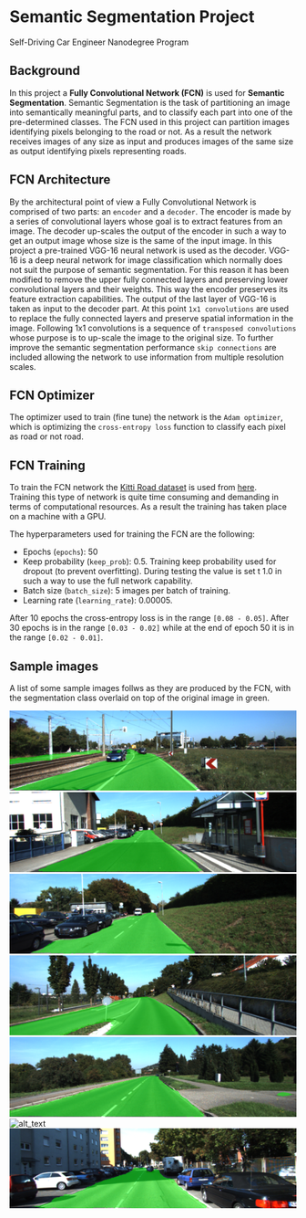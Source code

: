 # Semantic Segmentation Project
Self-Driving Car Engineer Nanodegree Program


[sample_03]: ./images/um_000003.png "Sample 03"
[sample_13]: ./images/um_000013.png "Sample 13"
[sample_15]: ./images/um_000015.png "Sample 15"
[sample_29]: ./images/um_000029.png "Sample 29"
[sample_38]: ./images/um_000038.png "Sample 38"
[sample_49]: ./images/um_000049.png "Sample 49"
[sample_63]: ./images/um_000063.png "Sample 63"


## Background

In this project a **Fully Convolutional Network (FCN)** is used for **Semantic Segmentation**. Semantic Segmentation is the task of partitioning an image into semantically meaningful parts, and to classify each part into one of the pre-determined classes. The FCN used in this project
can partition images identifying pixels belonging to the road or not. As a result the network
receives images of any size as input and produces images of the same size as output identifying
pixels representing roads.

## FCN Architecture

By the architectural point of view a Fully Convolutional Network is comprised of two parts: an
`encoder` and a `decoder`. The encoder is made by a series of convolutional layers whose goal is to extract features from an image. The decoder up-scales the output of the encoder in such a way to
get an output image whose size is the same of the input image. In this project a pre-trained
VGG-16 neural network is used as the decoder. VGG-16 is a deep neural network for image
classification which normally does not suit the purpose of semantic segmentation.
For this reason it has been modified to remove the upper fully connected layers
and preserving lower convolutional layers and their weights. This way the encoder preserves its
feature extraction capabilities.
The output of the last layer of VGG-16 is taken as input to the decoder part. At this point `1x1
convolutions` are used to replace the fully connected layers and preserve spatial information in
the image. Following 1x1 convolutions is a sequence of `transposed convolutions` whose purpose is
to up-scale the image to the original size.
To further improve the semantic segmentation performance `skip connections` are included allowing
the network to use information from multiple resolution scales.

## FCN Optimizer

The optimizer used to train (fine tune) the network is the `Adam optimizer`, which is optimizing the `cross-entropy loss` function to classify each pixel as road or not road.

## FCN Training

To train the FCN network the [Kitti Road dataset](http://www.cvlibs.net/datasets/kitti/eval_road.php) is used from [here](http://www.cvlibs.net/download.php?file=data_road.zip).  
Training this type of network is quite time consuming and demanding in terms of computational
resources. As a result the training has taken place on a machine with a GPU.  

The hyperparameters used for training the FCN are the following:

* Epochs (`epochs`): 50
* Keep probability (`keep_prob`): 0.5. Training keep probability used for dropout (to prevent overfitting). During testing the value is set t 1.0 in such a way to use the full network
capability.
* Batch size (`batch_size`): 5 images per batch of training.
* Learning rate (`learning_rate`): 0.00005.

After 10 epochs the cross-entropy loss is in the range `[0.08 - 0.05]`. After 30 epochs is in the range `[0.03 - 0.02]` while at the end of epoch 50 it is in the range `[0.02 - 0.01]`.


## Sample images

A list of some sample images follws as they are produced by the FCN, with the segmentation class overlaid on top of the original image in green.

![alt_text][sample_03]
![alt_text][sample_13]
![alt_text][sample_15]
![alt_text][sample_29]
![alt_text][sample_38]
![alt_text][sample_49]
![alt_text][sample_63]
